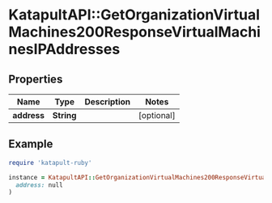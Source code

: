 # KatapultAPI::GetOrganizationVirtualMachines200ResponseVirtualMachinesIPAddresses

## Properties

| Name | Type | Description | Notes |
| ---- | ---- | ----------- | ----- |
| **address** | **String** |  | [optional] |

## Example

```ruby
require 'katapult-ruby'

instance = KatapultAPI::GetOrganizationVirtualMachines200ResponseVirtualMachinesIPAddresses.new(
  address: null
)
```

